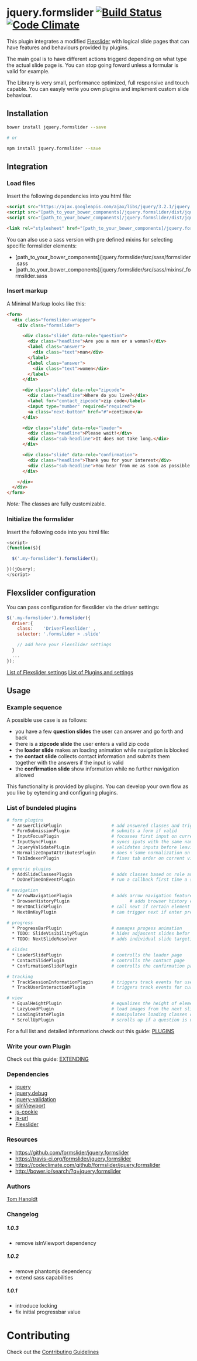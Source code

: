 # jquery.formslider [![Build Status](https://travis-ci.org/formslider/jquery.formslider.svg?branch=master)](https://travis-ci.org/formslider/jquery.formslider) [![Code Climate](https://codeclimate.com/github/formslider/jquery.formslider/badges/gpa.svg)](https://codeclimate.com/github/formslider/jquery.formslider)

This plugin integrates a modified [Flexslider](https://github.com/formslider/FlexSlider) with logical slide pages that can have features and behaviours provided by plugins.

The main goal is to have different actions triggerd depending on what type the actual slide page is. You can stop going foward unless a formular is valid for example.

The Library is very small, performance optimized, full responsive and touch capable. You can easyly write you own plugins and implement custom slide behaviour.

## Installation
```bash
bower install jquery.formslider --save

# or

npm install jquery.formslider --save
```

## Integration
### Load files
Insert the following dependencies into you html file:
```html
<script src="https://ajax.googleapis.com/ajax/libs/jquery/3.2.1/jquery.min.js"></script>
<script src="[path_to_your_bower_components]/jquery.formslider/dist/jquery.formslider.dependencies.min.js"></script>
<script src="[path_to_your_bower_components]/jquery.formslider/dist/jquery.formslider.min.js"></script>

<link rel="stylesheet" href="[path_to_your_bower_components]/jquery.formslider/dist/formslider.min.css">
```

You can also use a sass version with pre defined mixins for selecting specific formslider elements:
  * [path_to_your_bower_components]/jquery.formslider/src/sass/formslider.sass
  * [path_to_your_bower_components]/jquery.formslider/src/sass/mixins/\_formslider.sass


### Insert markup
A Minimal Markup looks like this:
```html
<form>
  <div class="formslider-wrapper">
    <div class="formslider">

      <div class="slide" data-role="question">
        <div class="headline">Are you a man or a woman?</div>
        <label class="answer">
          <div class="text">man</div>
        </label>
        <label class="answer">
          <div class="text">women</div>
        </label>
      </div>

      <div class="slide" data-role="zipcode">
        <div class="headline">Where do you live?</div>
        <label for="contact_zipcode">zip code</label>
        <input type="number" required="required">
        <a class="next-button" href="#">continue</a>
      </div>

      <div class="slide" data-role="loader">
        <div class="headline">Please wait!</div>
        <div class="sub-headline">It does not take long.</div>
      </div>

      <div class="slide" data-role="confirmation">
        <div class="headline">Thank you for your interest</div>
        <div class="sub-headline">You hear from me as soon as possible.</div>
      </div>

    </div>
  </div>
</form>  
```

_Note:_ The classes are fully customizable.

### Initialize the formslider
Insert the following code into you html file:
```js
<script>
(function($){

  $('.my-formslider').formslider();

})(jQuery);
</script>
```

## Flexslider configuration
You can pass configuration for flexslider via the driver settings:
```js
$('.my-formslider').formslider({
  driver:{
    class:    'DriverFlexslider' ,
    selector: '.formslider > .slide'

    // add here your Flexslider settings
  }
  ...
});
```

[List of Flexslider settings](https://github.com/formslider/FlexSlider)
[List of Plugins and settings](docs/PLUGINS.md)

## Usage
### Example sequence
A possible use case is as follows:
  * you have a few **question slides** the user can answer and go forth and back
  * there is a **zipcode slide** the user enters a valid zip code
  * the **loader slide** makes an loading animation while navigation is blocked
  * the **contact slide** collects contact information and submits them together with the answers if the input is valid
  * the **confirmation slide** show information while no further navigation allowed

This functionality is provided by plugins. You can develop your own flow as you like by eytending and configuring plugins.

### List of bundeled plugins
```bash
# form plugins
  * AnswerClickPlugin                   # add answered classes and triggers track events
  * FormSubmissionPlugin                # submits a form if valid
  * InputFocusPlugin                    # focusses first input on current slide
  * InputSyncPlugin                     # syncs iputs with the same name
  * JqueryValidatePlugin                # validates inputs before leaving a slide, uses jquery-validate
  * NormalizeInputAttributesPlugin      # does n´some normalization on inputs
  * TabIndexerPlugin                    # fixes tab order on corrent visible slide

# generic plugins
  * AddSlideClassesPlugin               # adds classes based on role and index
  * DoOneTimeOnEventPlugin              # run a callback first time a specific event occurs

# navigation
  * ArrowNavigationPlugin               # adds arrow navigation feature
  * BrowserHistoryPlugin                       # adds browser history entries
  * NextOnClickPlugin                   # call next if certain element clicked
  * NextOnKeyPlugin                     # can trigger next if enter pressed

# progress  
  * ProgressBarPlugin                   # manages progess animation
  * TODO: SlideVisibilityPlugin         # hides adjascent slides befor transition is allowed          
  * TODO: NextSlideResolver             # adds individual slide targeting per answer or slide

# slides
  * LoaderSlidePlugin                   # controlls the loader page
  * ContactSlidePlugin                  # controlls the contact page
  * ConfirmationSlidePlugin             # controlls the confirmation page

# tracking
  * TrackSessionInformationPlugin       # triggers track events for useragent, device dimension etc.
  * TrackUserInteractionPlugin          # triggers track events for current/next page transition etc.

# view
  * EqualHeightPlugin                   # equalizes the height of elements
  * LazyLoadPlugin                      # load images from the next slides
  * LoadingStatePlugin                  # manipulates loading classes on ready
  * ScrollUpPlugin                      # scrolls up if a question is not in viewport
```

For a full list and detailed informations check out this guide: [PLUGINS](docs/PLUGINS.md)

### Write your own Plugin
Check out this guide: [EXTENDING](docs/EXTENDING.md)

### Dependencies
  * [jquery](https://jquery.com)
  * [jquery.debug](https://github.com/creative-workflow/jquery.debug)
  * [jquery-validation](https://github.com/jquery-validation/jquery-validation)
  * [isInViewport](https://github.com/zeusdeux/isInViewport)
  * [js-cookie](https://github.com/js-cookie/js-cookie)
  * [js-url](https://github.com/websanova/js-url)
  * [Flexslider](https://github.com/formslider/FlexSlider)

### Resources
  * https://github.com/formslider/jquery.formslider
  * https://travis-ci.org/formslider/jquery.formslider
  * https://codeclimate.com/github/formslider/jquery.formslider
  * http://bower.io/search/?q=jquery.formslider

### Authors

  [Tom Hanoldt](https://www.tomhanoldt.info)

### Changelog
##### 1.0.3
  * remove isInViewport dependency

##### 1.0.2
  * remove phantomjs dependency
  * extend sass capabilities

##### 1.0.1
  * introduce locking
  * fix initial progressbar value

# Contributing

Check out the [Contributing Guidelines](docs/CONTRIBUTING.md)
